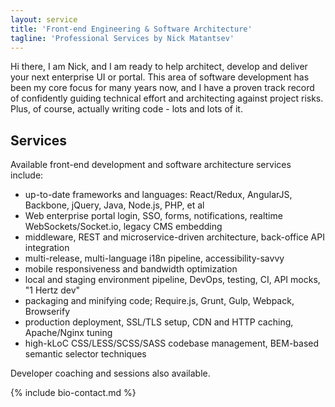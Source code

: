 ```yaml
---
layout: service
title: 'Front-end Engineering & Software Architecture'
tagline: 'Professional Services by Nick Matantsev'
---
```


Hi there, I am Nick, and I am ready to help architect, develop and deliver your next enterprise UI or portal. This area of software development has been my core focus for many years now, and I have a proven track record of confidently guiding technical effort and architecting against project risks. Plus, of course, actually writing code - lots and lots of it.

## Services

Available front-end development and software architecture services include:

- up-to-date frameworks and languages: React/Redux, AngularJS, Backbone, jQuery, Java, Node.js, PHP, et al
- Web enterprise portal login, SSO, forms, notifications, realtime WebSockets/Socket.io, legacy CMS embedding
- middleware, REST and microservice-driven architecture, back-office API integration
- multi-release, multi-language i18n pipeline, accessibility-savvy
- mobile responsiveness and bandwidth optimization
- local and staging environment pipeline, DevOps, testing, CI, API mocks, "1 Hertz dev"
- packaging and minifying code; Require.js, Grunt, Gulp, Webpack, Browserify
- production deployment, SSL/TLS setup, CDN and HTTP caching, Apache/Nginx tuning
- high-kLoC CSS/LESS/SCSS/SASS codebase management, BEM-based semantic selector techniques

Developer coaching and sessions also available.

{% include bio-contact.md %}
